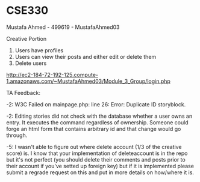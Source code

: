 # CSE330
Mustafa Ahmed - 499619 - MustafaAhmed03

Creative Portion

1. Users have profiles 
2. Users can view their posts and either edit or delete them
3. Delete users

http://ec2-184-72-192-125.compute-1.amazonaws.com/~MustafaAhmed03/Module_3_Group/login.php


TA Feedback:

-2: W3C Failed on mainpage.php: line 26: Error: Duplicate ID storyblock.

-2: Editing stories did not check with the database whether a user owns an entry. It executes the command regardless of ownership. Someone could forge an html form that contains arbitrary id and that change would go through.

-5: I wasn't able to figure out where delete account (1/3 of the creative score) is. I know that your implementation of deleteaccount is in the repo but it's not perfect (you should delete their comments and posts prior to their account if you've setted up foreign key) but if it is implemented please submit a regrade request on this and put in more details on how/where it is.

